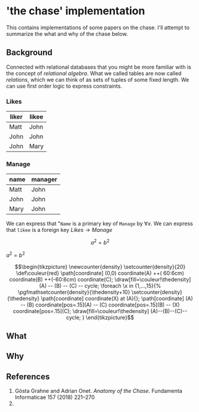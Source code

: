 <!--
    To generate the readme, run:

    python -m readme2tex --output README.md .README.md
-->

# 'the chase' implementation

This contains implementations of some papers on the chase. I'll attempt to summarize the what and why of the chase below.

## Background

Connected with relational databases that you might be more familiar with is the concept of *relational algebra*. What we called tables are now called *relations*, which we can think of as sets of tuples of some fixed length. We can use first order logic to express constraints.

### Likes
| liker| likee |
|------|--------|
| Matt | John   |
| John  |  John |
| John | Mary   |
### Manage
|  name| manager |
|------|--------|
| Matt | John   |
| John |  John |
| Mary | John   |

We can express that "`Name` is a primary key of `Manage` by $\forall x$. We can express that `likee` is a foreign key $Likes \rightarrow Manage$

$$a^2 = b^2$$

$a^2 = b^2$

$$\begin{tikzpicture}
\newcounter{density}
\setcounter{density}{20}
    \def\couleur{red}
    \path[coordinate] (0,0)  coordinate(A)
                ++( 60:6cm) coordinate(B)
                ++(-60:6cm) coordinate(C);
    \draw[fill=\couleur!\thedensity] (A) -- (B) -- (C) -- cycle;
    \foreach \x in {1,...,15}{%
        \pgfmathsetcounter{density}{\thedensity+10}
        \setcounter{density}{\thedensity}
        \path[coordinate] coordinate(X) at (A){};
        \path[coordinate] (A) -- (B) coordinate[pos=.15](A)
                            -- (C) coordinate[pos=.15](B)
                            -- (X) coordinate[pos=.15](C);
        \draw[fill=\couleur!\thedensity] (A)--(B)--(C)--cycle;
    }
\end{tikzpicture}$$

## What

## Why

## References
1. Gösta Grahne and Adrian Onet. *Anatomy of the Chase*. Fundamenta Informaticae 157 (2018) 221–270
2.